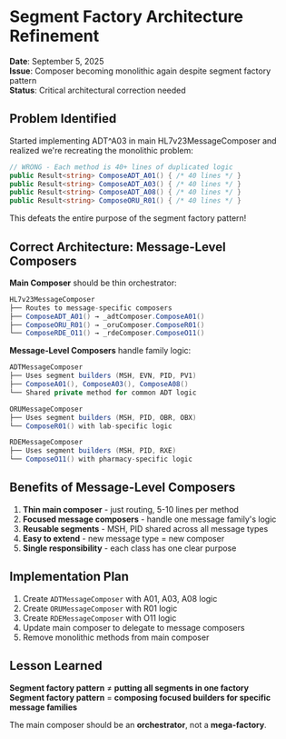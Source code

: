# Segment Factory Architecture Refinement

**Date**: September 5, 2025  
**Issue**: Composer becoming monolithic again despite segment factory pattern  
**Status**: Critical architectural correction needed

## Problem Identified

Started implementing ADT^A03 in main HL7v23MessageComposer and realized we're recreating the monolithic problem:

```csharp
// WRONG - Each method is 40+ lines of duplicated logic
public Result<string> ComposeADT_A01() { /* 40 lines */ }
public Result<string> ComposeADT_A03() { /* 40 lines */ }  
public Result<string> ComposeADT_A08() { /* 40 lines */ }
public Result<string> ComposeORU_R01() { /* 40 lines */ }
```

This defeats the entire purpose of the segment factory pattern!

## Correct Architecture: Message-Level Composers

**Main Composer** should be thin orchestrator:
```csharp
HL7v23MessageComposer
├── Routes to message-specific composers
├── ComposeADT_A01() → _adtComposer.ComposeA01()
├── ComposeORU_R01() → _oruComposer.ComposeR01()  
└── ComposeRDE_O11() → _rdeComposer.ComposeO11()
```

**Message-Level Composers** handle family logic:
```csharp
ADTMessageComposer
├── Uses segment builders (MSH, EVN, PID, PV1)
├── ComposeA01(), ComposeA03(), ComposeA08()
└── Shared private method for common ADT logic

ORUMessageComposer  
├── Uses segment builders (MSH, PID, OBR, OBX)
└── ComposeR01() with lab-specific logic

RDEMessageComposer
├── Uses segment builders (MSH, PID, RXE)  
└── ComposeO11() with pharmacy-specific logic
```

## Benefits of Message-Level Composers

1. **Thin main composer** - just routing, 5-10 lines per method
2. **Focused message composers** - handle one message family's logic
3. **Reusable segments** - MSH, PID shared across all message types  
4. **Easy to extend** - new message type = new composer
5. **Single responsibility** - each class has one clear purpose

## Implementation Plan

1. Create `ADTMessageComposer` with A01, A03, A08 logic
2. Create `ORUMessageComposer` with R01 logic  
3. Create `RDEMessageComposer` with O11 logic
4. Update main composer to delegate to message composers
5. Remove monolithic methods from main composer

## Lesson Learned

**Segment factory pattern** ≠ **putting all segments in one factory**  
**Segment factory pattern** = **composing focused builders for specific message families**

The main composer should be an **orchestrator**, not a **mega-factory**.